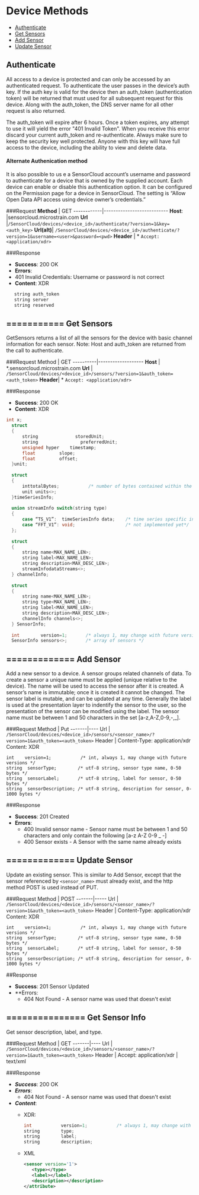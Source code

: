 Device Methods
==============

* [Authenticate](#authenticate)
* [Get Sensors](#get-sensors)
* [Add Sensor](#add-sensor)
* [Update Sensor](#update-sensor)

Authenticate
------------

All access to a device is protected and can only be accessed by an authenticated request. To authenticate the user passes in the device’s auth key. If the auth key is valid for the device then an auth\_token (authentication token) will be returned that must used for all subsequent request for this device. Along with the auth\_token, the DNS server name for all other request is also returned.

The auth\_token will expire after 6 hours. Once a token expires, any attempt to use it will yield the error "401 Invalid Token". When you receive this error discard your current auth\_token and re-authenticate. Always make sure to keep the security key well protected. Anyone with this key will have full access to the device, including the ability to view and delete data.

#### Alternate Authenication method

It is also possible to us e a SensorCloud account’s username and password to authenticate for a device that is owned by the supplied account. Each device can enable or disable this authentication option. It can be configured on the Permission page for a device in SensorCloud. The setting is “Allow Open Data API access using device owner’s credentials.”

###Request
**Method**  | GET
------------|---------------------------
**Host**:   |sensorcloud.microstrain.com
**Url**     |```/SensorCloud/devices/<device_id>/authenticate/?version=1&key=<auth_key>```
**Url(alt)**| ```/SensorCloud/devices/<device_id>/authenticate/?version=1&username=<user>&password=<pwd>```
**Header**  | * ```Accept: <application/xdr>```

###Response
* **Success**: 200 OK
* **Errors**:
 * 401 Invalid Credentials: Username or password is not correct
* **Content**: XDR
```C
   string auth_token
   string server
   string reserved
```
 
===========
Get Sensors
-----------
GetSensors returns a list of all the sensors for the device with basic channel information for each sensor.
Note: Host and auth_token are returned from the call to authenticate.

###Request
Method    | GET
----------|-------------------
**Host**  | \*.sensorcloud.microstrain.com
**Url**   | ```/SensorCloud/devices/<device_id>/sensors/?version=1&auth_token=<auth_token>```
**Header**| * ```Accept: <application/xdr>```

###Response
* **Success**: 200 OK
* **Content**: XDR
```c
int x;
  struct	
  {
      string        	  storedUnit;
      string 		        preferredUnit;
      unsigned hyper  	timestamp;
      float  		slope;
      float  		offset;
  }unit;
  
  struct
  {
      inttotalBytes;           /* number of bytes contained within the structure.  Allows us to skip streams that we don't care about or understand */
      unit units<>;
  }timeSeriesInfo;
  
  union streamInfo switch(string type)
  {
      case “TS_V1”:  timeSeriesInfo data;    /* time series specific info */
      case “FFT_V1”: void;                   /* not implemented yet*/
  };
  
  struct
  {
      string name<MAX_NAME_LEN>;
      string label<MAX_NAME_LEN>;
      string description<MAX_DESC_LEN>;
      streamInfodataStreams<>;
  } channelInfo;
  
  struct
  {
      string name<MAX_NAME_LEN>;
      string type<MAX_NAME_LEN>;
      string label<MAX_NAME_LEN>;
      string description<MAX_DESC_LEN>;
      channelInfo channels<>;
  } SensorInfo;
  
  int        version=1;       /* always 1, may change with future versions */
  SensorInfo sensors<>;       /* array of sensors */
```

=============
Add Sensor
-------------
Add a new sensor to a device.  A sensor groups related channels of data.  To create a sensor a unique name must be applied (unique relative to the device).  The name will be used to access the sensor after it is created.  A sensor’s name is immutable; once it is created it cannot be changed.  The sensor label is mutable, and can be updated at any time.  Generally the label is used at the presentation layer to indentify the sensor to the user, so the presentation of the sensor can be modified using the label.  The sensor name must be between 1 and 50 characters in the set [a-z,A-Z,0-9,-,_].

###Request
Method | Put
-------|----
Url    | ```/SensorCloud/devices/<device_id>/sensors/<sensor_name>/?version=1&auth_token=<auth_token>```
Header | Content-Type: application/xdr
Content: XDR
```
int	   version=1;		    /* int, always 1, may change with future versions */
string	sensorType;        /* utf-8 string, sensor type name, 0-50 bytes */
string	sensorLabel;       /* utf-8 string, label for sensor, 0-50 bytes */
string	sensorDescription; /* utf-8 string, description for sensor, 0-1000 bytes */
```

###Response
* **Success**: 201 Created
* **Errors**:
   * 400 Invalid sensor name - Sensor name must be between 1 and 50 characters and only contain the following [a-z A-Z 0-9 _ -]
   * 400 Sensor exists - A Sensor with the same name already exists

=============
Update Sensor
-------------
Update an existing sensor.  This is similar to Add Sensor, except that the sensor referenced by ```<sensor_name>``` must already exist, and the http method POST is used instead of PUT.

###Request
Method | POST
-------|-----
Url    | ```/SensorCloud/devices/<device_id>/sensors/<sensor_name>/?version=1&auth_token=<auth_token>```
Header | Content-Type: application/xdr
Content: XDR
```
int	   version=1;		    /* int, always 1, may change with future versions */
string	sensorType;        /* utf-8 string, sensor type name, 0-50 bytes */
string	sensorLabel;       /* utf-8 string, label for sensor, 0-50 bytes */
string	sensorDescription; /* utf-8 string, description for sensor, 0-1000 bytes */
```

##Response
* **Success**: 201 Sensor Updated
* **Errors:
   * 404 Not Found - A sensor name was used that doesn't exist

===============
Get Sensor Info
---------------
Get sensor description, label, and type.

###Request
Method | GET
-------|----
Url    | ```/SensorCloud/devices/<device_id>/sensors/<sensor_name>/?version=1&auth_token=<auth_token>```
Header | Accept: application/xdr | text/xml

###Response
* ***Success***: 200 OK
* ***Errors***:
   * 404 Not Found - A sensor name was used that doesn't exist
* ***Content***:
   * XDR:         
                  
      ```c
      int           version=1;           /* always 1, may change with future versions */
      string        type;
      string        label;
      string        description;
      ```
   * XML
    
      ```xml
      <sensor version='1'>
         <type></type>
         <label></label>
         <description></description>
      </attribute>
      ```










